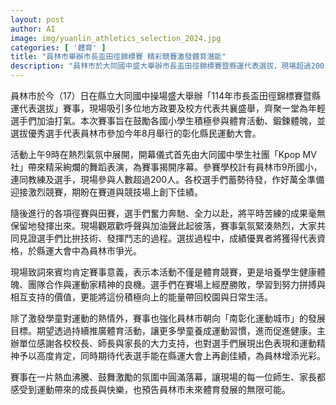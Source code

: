 ```yaml
---
layout: post
author: AI
image: img/yuanlin_athletics_selection_2024.jpg
categories: [ '體育' ]
title: "員林市舉辦市長盃田徑錦標賽 精彩競賽激發體育潛能"
description: "員林市於大同國中盛大舉辦市長盃田徑錦標賽暨縣運代表選拔，現場超過200人參與，展現青少年運動實力及團隊精神。賽事不僅強化學生體魄，培養運動家精神，更促進員林邁向南彰化運動城市目標。經過一日激烈比拚，優秀選手將代表員林市前進彰化縣民運動大會，活動在熱烈氣氛中圓滿落幕，展現地方體育新氣象。"
---
```

員林市於今（17）日在縣立大同國中操場盛大舉辦「114年市長盃田徑錦標賽暨縣運代表選拔」賽事，現場吸引多位地方政要及校方代表共襄盛舉，齊聚一堂為年輕選手們加油打氣。本次賽事旨在鼓勵各國小學生積極參與體育活動、鍛鍊體魄，並選拔優秀選手代表員林市參加今年8月舉行的彰化縣民運動大會。

活動上午9時在熱烈氣氛中展開，開幕儀式首先由大同國中學生社團「Kpop MV社」帶來精采絢爛的舞蹈表演，為賽事揭開序幕。參賽學校計有員林市9所國小，連同教練及選手，現場參與人數超過200人。各校選手們蓄勢待發，作好萬全準備迎接激烈競賽，期盼在賽道與競技場上創下佳績。

隨後進行的各項徑賽與田賽，選手們奮力奔馳、全力以赴，將平時苦練的成果毫無保留地發揮出來。現場觀眾歡呼聲與加油聲此起彼落，賽事氣氛緊湊熱烈，大家共同見證選手們比拚技術、發揮鬥志的過程。選拔過程中，成績優異者將獲得代表資格，於縣運大會中為員林市爭光。

現場致詞來賓均肯定賽事意義，表示本活動不僅是體育競賽，更是培養學生健康體魄、團隊合作與運動家精神的良機。選手們在賽場上經歷勝敗，學習到努力拼搏與相互支持的價值，更能將這份積極向上的能量帶回校園與日常生活。

除了激發學童對運動的熱情外，賽事也強化員林市朝向「南彰化運動城市」的發展目標。期望透過持續推廣體育活動，讓更多學童養成運動習慣，進而促進健康。主辦單位感謝各校校長、師長與家長的大力支持，也對選手們展現出色表現和運動精神予以高度肯定，同時期待代表選手能在縣運大會上再創佳績，為員林增添光彩。

賽事在一片熱血沸騰、鼓舞激勵的氛圍中圓滿落幕，讓現場的每一位師生、家長都感受到運動帶來的成長與快樂，也預告員林市未來體育發展的無限可能。